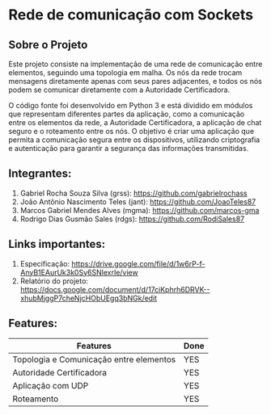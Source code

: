 # Rede de comunicação com Sockets
## Sobre o Projeto

Este projeto consiste na implementação de uma rede de comunicação entre elementos, seguindo uma topologia em malha. Os nós da rede trocam mensagens diretamente apenas com seus pares adjacentes, e todos os nós podem se comunicar diretamente com a Autoridade Certificadora.

O código fonte foi desenvolvido em Python 3 e está dividido em módulos que representam diferentes partes da aplicação, como a comunicação entre os elementos da rede, a Autoridade Certificadora, a aplicação de chat seguro e o roteamento entre os nós. O objetivo é criar uma aplicação que permita a comunicação segura entre os dispositivos, utilizando criptografia e autenticação para garantir a segurança das informações transmitidas.

## Integrantes:
1. Gabriel Rocha Souza Silva (grss): https://github.com/gabrielrochass
2. João Antônio Nascimento Teles (jant): https://github.com/JoaoTeles87
3. Marcos Gabriel Mendes Alves (mgma): https://github.com/marcos-gma
4. Rodrigo Dias Gusmão Sales (rdgs): https://github.com/RodiSales87

## Links importantes:
1. Especificação: https://drive.google.com/file/d/1w6rP-f-AnyB1EAurUk3k0Sy6SNlexrIe/view
2. Relatório do projeto: https://docs.google.com/document/d/17ciKphrh6DRVK--xhubMjggP7cheNjcHObUEgq3bNGk/edit
   
## Features:
| Features                            | Done |
|-------------------------------------|------|
| Topologia e Comunicação entre elementos | YES |
| Autoridade Certificadora            | YES |
| Aplicação com UDP                   | YES |
| Roteamento                          | YES |

